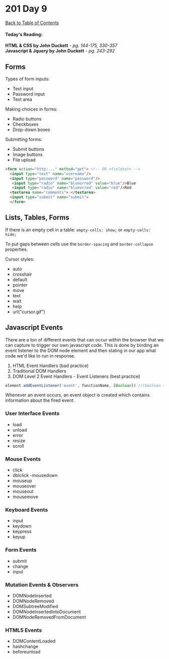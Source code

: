 # 201 Day 9
[Back to Table of Contents](../reading|notes.md)<br/>

#### Today's Reading:<br/>
**HTML & CSS by John Duckett** - *pg. 144-175, 330-357*<br/>
**Javascript & Jquery by John Duckett** - *pg. 243-292*

## Forms
Types of form inputs:
- Text input
- Password input
- Text area

Making choices in forms:
- Radio buttons
- Checkboxes
- Drop-down boxes

Submitting forms:
- Submit buttons
- Image buttons
- File upload

```html
<form action="http:..." method="get"> <!-- OR <fieldset> -->
  <input type="text" name="username"/>
  <input type="password" name="password"/>
   <input type="radio" name="blueorred" value="blue"/>Blue
   <input type="radio" name="blueorred" value="red"/>Red
  <textarea name="comments"> </textarea>
  <input type="submit" name="submit">
  </form>
```

## Lists, Tables, Forms
If there is an empty cell in a table:
`empty-cells: show;` or `empty-cells: hide;`

To put gaps between cells use the `border-spacing` and `border-collapse` properties.

Cursor styles:
- auto
- crosshair
- default
- pointer
- move
- text
- wait
- help
- url("cursor.gif")

## Javascript Events

There are a ton of different events that can occur within the browser that we can capture to trigger our own javascript code. This is done by binding an event listener to the DOM node element and then stating in our app what code we'd like to run in response.

1. HTML Event Handlers (bad practice)
2. Traditional DOM Handlers
3. DOM Level 2 Event Handlers - Event Listeners (best practice)

```javascript
element.addEventListener('event', functionName, [Boolean]) //(boolean typically set to false)
```

Whenever an event occurs, an event object is created which contains information about the fired event.

### User Interface Events
- load
- unload
- error
- resize
- scroll

### Mouse Events
- click
- dblclick
-mousedown
- mouseup
- mouseover
- mouseout
- mousemove

### Keyboard Events
- input
- keydown 
- keypress
- keyup

### Form Events
- submit
- change
- input

### Mutation Events & Observers
- DOMNodeInserted
- DOMNodeRemoved
- DOMSubtreeModified
- DOMNodeInsertedIntoDocument
- DOMNodeRemovedFromDocument

### HTML5 Events
- DOMContentLoaded
- hashchange
- beforeunload